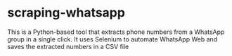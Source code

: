 # scraping-whatsapp
This is a Python-based tool that extracts phone numbers from a WhatsApp group in a single click. It uses Selenium to automate WhatsApp Web and saves the extracted numbers in a CSV file
